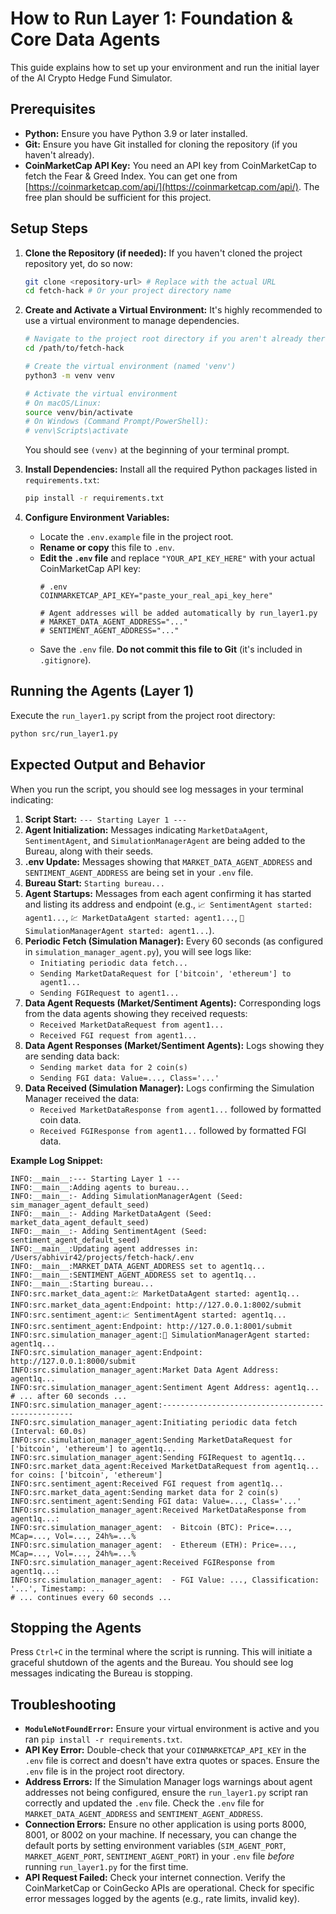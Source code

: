 # How to Run Layer 1: Foundation & Core Data Agents

This guide explains how to set up your environment and run the initial layer of the AI Crypto Hedge Fund Simulator.

## Prerequisites

*   **Python:** Ensure you have Python 3.9 or later installed.
*   **Git:** Ensure you have Git installed for cloning the repository (if you haven't already).
*   **CoinMarketCap API Key:** You need an API key from CoinMarketCap to fetch the Fear & Greed Index. You can get one from [https://coinmarketcap.com/api/](https://coinmarketcap.com/api/). The free plan should be sufficient for this project.

## Setup Steps

1.  **Clone the Repository (if needed):**
    If you haven't cloned the project repository yet, do so now:
    ```bash
    git clone <repository-url> # Replace with the actual URL
    cd fetch-hack # Or your project directory name
    ```

2.  **Create and Activate a Virtual Environment:**
    It's highly recommended to use a virtual environment to manage dependencies.
    ```bash
    # Navigate to the project root directory if you aren't already there
    cd /path/to/fetch-hack

    # Create the virtual environment (named 'venv')
    python3 -m venv venv

    # Activate the virtual environment
    # On macOS/Linux:
    source venv/bin/activate
    # On Windows (Command Prompt/PowerShell):
    # venv\Scripts\activate
    ```
    You should see `(venv)` at the beginning of your terminal prompt.

3.  **Install Dependencies:**
    Install all the required Python packages listed in `requirements.txt`:
    ```bash
    pip install -r requirements.txt
    ```

4.  **Configure Environment Variables:**
    *   Locate the `.env.example` file in the project root.
    *   **Rename or copy** this file to `.env`.
    *   **Edit the `.env` file** and replace `"YOUR_API_KEY_HERE"` with your actual CoinMarketCap API key:
        ```dotenv
        # .env
        COINMARKETCAP_API_KEY="paste_your_real_api_key_here"

        # Agent addresses will be added automatically by run_layer1.py
        # MARKET_DATA_AGENT_ADDRESS="..."
        # SENTIMENT_AGENT_ADDRESS="..."
        ```
    *   Save the `.env` file. **Do not commit this file to Git** (it's included in `.gitignore`).

## Running the Agents (Layer 1)

Execute the `run_layer1.py` script from the project root directory:

```bash
python src/run_layer1.py
```

## Expected Output and Behavior

When you run the script, you should see log messages in your terminal indicating:

1.  **Script Start:** `--- Starting Layer 1 ---`
2.  **Agent Initialization:** Messages indicating `MarketDataAgent`, `SentimentAgent`, and `SimulationManagerAgent` are being added to the Bureau, along with their seeds.
3.  **.env Update:** Messages showing that `MARKET_DATA_AGENT_ADDRESS` and `SENTIMENT_AGENT_ADDRESS` are being set in your `.env` file.
4.  **Bureau Start:** `Starting bureau...`
5.  **Agent Startups:** Messages from each agent confirming it has started and listing its address and endpoint (e.g., `📈 SentimentAgent started: agent1...`, `💹 MarketDataAgent started: agent1...`, `🚀 SimulationManagerAgent started: agent1...`).
6.  **Periodic Fetch (Simulation Manager):** Every 60 seconds (as configured in `simulation_manager_agent.py`), you will see logs like:
    *   `Initiating periodic data fetch...`
    *   `Sending MarketDataRequest for ['bitcoin', 'ethereum'] to agent1...`
    *   `Sending FGIRequest to agent1...`
7.  **Data Agent Requests (Market/Sentiment Agents):** Corresponding logs from the data agents showing they received requests:
    *   `Received MarketDataRequest from agent1...`
    *   `Received FGI request from agent1...`
8.  **Data Agent Responses (Market/Sentiment Agents):** Logs showing they are sending data back:
    *   `Sending market data for 2 coin(s)`
    *   `Sending FGI data: Value=..., Class='...'`
9.  **Data Received (Simulation Manager):** Logs confirming the Simulation Manager received the data:
    *   `Received MarketDataResponse from agent1...` followed by formatted coin data.
    *   `Received FGIResponse from agent1...` followed by formatted FGI data.

**Example Log Snippet:**

```
INFO:__main__:--- Starting Layer 1 --- 
INFO:__main__:Adding agents to bureau...
INFO:__main__:- Adding SimulationManagerAgent (Seed: sim_manager_agent_default_seed)
INFO:__main__:- Adding MarketDataAgent (Seed: market_data_agent_default_seed)
INFO:__main__:- Adding SentimentAgent (Seed: sentiment_agent_default_seed)
INFO:__main__:Updating agent addresses in: /Users/abhivir42/projects/fetch-hack/.env
INFO:__main__:MARKET_DATA_AGENT_ADDRESS set to agent1q...
INFO:__main__:SENTIMENT_AGENT_ADDRESS set to agent1q...
INFO:__main__:Starting bureau...
INFO:src.market_data_agent:💹 MarketDataAgent started: agent1q...
INFO:src.market_data_agent:Endpoint: http://127.0.0.1:8002/submit
INFO:src.sentiment_agent:📈 SentimentAgent started: agent1q...
INFO:src.sentiment_agent:Endpoint: http://127.0.0.1:8001/submit
INFO:src.simulation_manager_agent:🚀 SimulationManagerAgent started: agent1q...
INFO:src.simulation_manager_agent:Endpoint: http://127.0.0.1:8000/submit
INFO:src.simulation_manager_agent:Market Data Agent Address: agent1q...
INFO:src.simulation_manager_agent:Sentiment Agent Address: agent1q...
# ... after 60 seconds ...
INFO:src.simulation_manager_agent:--------------------------------------------------
INFO:src.simulation_manager_agent:Initiating periodic data fetch (Interval: 60.0s)
INFO:src.simulation_manager_agent:Sending MarketDataRequest for ['bitcoin', 'ethereum'] to agent1q...
INFO:src.simulation_manager_agent:Sending FGIRequest to agent1q...
INFO:src.market_data_agent:Received MarketDataRequest from agent1q... for coins: ['bitcoin', 'ethereum']
INFO:src.sentiment_agent:Received FGI request from agent1q...
INFO:src.market_data_agent:Sending market data for 2 coin(s)
INFO:src.sentiment_agent:Sending FGI data: Value=..., Class='...'
INFO:src.simulation_manager_agent:Received MarketDataResponse from agent1q...:
INFO:src.simulation_manager_agent:  - Bitcoin (BTC): Price=..., MCap=..., Vol=..., 24h%=...%
INFO:src.simulation_manager_agent:  - Ethereum (ETH): Price=..., MCap=..., Vol=..., 24h%=...%
INFO:src.simulation_manager_agent:Received FGIResponse from agent1q...:
INFO:src.simulation_manager_agent:  - FGI Value: ..., Classification: '...', Timestamp: ...
# ... continues every 60 seconds ...
```

## Stopping the Agents

Press `Ctrl+C` in the terminal where the script is running. This will initiate a graceful shutdown of the agents and the Bureau.
You should see log messages indicating the Bureau is stopping.

## Troubleshooting

*   **`ModuleNotFoundError`:** Ensure your virtual environment is active and you ran `pip install -r requirements.txt`.
*   **API Key Error:** Double-check that your `COINMARKETCAP_API_KEY` in the `.env` file is correct and doesn't have extra quotes or spaces. Ensure the `.env` file is in the project root directory.
*   **Address Errors:** If the Simulation Manager logs warnings about agent addresses not being configured, ensure the `run_layer1.py` script ran correctly and updated the `.env` file. Check the `.env` file for `MARKET_DATA_AGENT_ADDRESS` and `SENTIMENT_AGENT_ADDRESS`.
*   **Connection Errors:** Ensure no other application is using ports 8000, 8001, or 8002 on your machine. If necessary, you can change the default ports by setting environment variables (`SIM_AGENT_PORT`, `MARKET_AGENT_PORT`, `SENTIMENT_AGENT_PORT`) in your `.env` file *before* running `run_layer1.py` for the first time.
*   **API Request Failed:** Check your internet connection. Verify the CoinMarketCap or CoinGecko APIs are operational. Check for specific error messages logged by the agents (e.g., rate limits, invalid key). 
